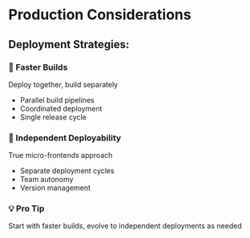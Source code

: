 ---
---

# Production Considerations

<div class="mt-8">
<h2>Deployment Strategies:</h2>

<div class="grid grid-cols-2 gap-4 mt-6">
  <div v-click class="p-4 border rounded">
    <h3>🚀 Faster Builds</h3>
    <p>Deploy together, build separately</p>
    <ul>
      <li>Parallel build pipelines</li>
      <li>Coordinated deployment</li>
      <li>Single release cycle</li>
    </ul>
  </div>

  <div v-click class="p-4 border rounded">
    <h3>🔄 Independent Deployability</h3>
    <p>True micro-frontends approach</p>
    <ul>
      <li>Separate deployment cycles</li>
      <li>Team autonomy</li>
      <li>Version management</li>
    </ul>
  </div>
</div>

<div v-click class="mt-8 p-4 bg-green-100 dark:bg-green-900 rounded">
  <h3>💡 Pro Tip</h3>
  <p>Start with faster builds, evolve to independent deployments as needed</p>
</div>
</div>